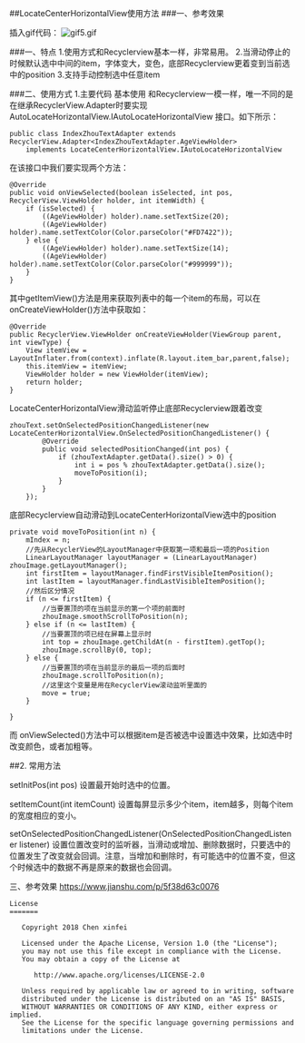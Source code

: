 ##LocateCenterHorizontalView使用方法
###一、参考效果


插入gif代码：
![gif5.gif](https://raw.githubusercontent.com/chenxinfei/LocateCenterHorizontalView/master/gif/gif5.gif)

###一、特点
  1.使用方式和Recyclerview基本一样，非常易用。
  2.当滑动停止的时候默认选中中间的item，字体变大，变色，底部Recyclerview更着变到当前选中的position
  3.支持手动控制选中任意item

###二、使用方式
  1.主要代码
  基本使用 和Recyclerview一模一样，唯一不同的是在继承RecyclerView.Adapter时要实现 AutoLocateHorizontalView.IAutoLocateHorizontalView 接口。如下所示：

    public class IndexZhouTextAdapter extends RecyclerView.Adapter<IndexZhouTextAdapter.AgeViewHolder>
        implements LocateCenterHorizontalView.IAutoLocateHorizontalView
在该接口中我们要实现两个方法：

    @Override
    public void onViewSelected(boolean isSelected, int pos, RecyclerView.ViewHolder holder, int itemWidth) {
        if (isSelected) {
            ((AgeViewHolder) holder).name.setTextSize(20);
            ((AgeViewHolder) holder).name.setTextColor(Color.parseColor("#FD7422"));
        } else {
            ((AgeViewHolder) holder).name.setTextSize(14);
            ((AgeViewHolder) holder).name.setTextColor(Color.parseColor("#999999"));
        }
    }
其中getItemView()方法是用来获取列表中的每一个item的布局，可以在onCreateViewHolder()方法中获取如：

    @Override
    public RecyclerView.ViewHolder onCreateViewHolder(ViewGroup parent, int viewType) {
        View itemView = LayoutInflater.from(context).inflate(R.layout.item_bar,parent,false);
        this.itemView = itemView;
        ViewHolder holder = new ViewHolder(itemView);
        return holder;
    }
LocateCenterHorizontalView滑动监听停止底部Recyclerview跟着改变

    zhouText.setOnSelectedPositionChangedListener(new LocateCenterHorizontalView.OnSelectedPositionChangedListener() {
            @Override
            public void selectedPositionChanged(int pos) {
                if (zhouTextAdapter.getData().size() > 0) {
                    int i = pos % zhouTextAdapter.getData().size();
                    moveToPosition(i);
                }
            }
        });
底部Recyclerview自动滑动到LocateCenterHorizontalView选中的position

    private void moveToPosition(int n) {
        mIndex = n;
        //先从RecyclerView的LayoutManager中获取第一项和最后一项的Position
        LinearLayoutManager layoutManager = (LinearLayoutManager) zhouImage.getLayoutManager();
        int firstItem = layoutManager.findFirstVisibleItemPosition();
        int lastItem = layoutManager.findLastVisibleItemPosition();
        //然后区分情况
        if (n <= firstItem) {
            //当要置顶的项在当前显示的第一个项的前面时
            zhouImage.smoothScrollToPosition(n);
        } else if (n <= lastItem) {
            //当要置顶的项已经在屏幕上显示时
            int top = zhouImage.getChildAt(n - firstItem).getTop();
            zhouImage.scrollBy(0, top);
        } else {
            //当要置顶的项在当前显示的最后一项的后面时
            zhouImage.scrollToPosition(n);
            //这里这个变量是用在RecyclerView滚动监听里面的
            move = true;
        }

    }
而 onViewSelected()方法中可以根据item是否被选中设置选中效果，比如选中时改变颜色，或者加粗等。

##2. 常用方法

setInitPos(int pos) 设置最开始时选中的位置。

setItemCount(int itemCount) 设置每屏显示多少个item，item越多，则每个item的宽度相应的变小。

setOnSelectedPositionChangedListener(OnSelectedPositionChangedListener listener) 设置位置改变时的监听器，当滑动或增加、删除数据时，只要选中的位置发生了改变就会回调。注意，当增加和删除时，有可能选中的位置不变，但这个时候选中的数据不再是原来的数据也会回调。


三、参考效果  https://www.jianshu.com/p/5f38d63c0076



 ```
License
=======

    Copyright 2018 Chen xinfei

    Licensed under the Apache License, Version 1.0 (the "License");
    you may not use this file except in compliance with the License.
    You may obtain a copy of the License at

       http://www.apache.org/licenses/LICENSE-2.0

    Unless required by applicable law or agreed to in writing, software
    distributed under the License is distributed on an "AS IS" BASIS,
    WITHOUT WARRANTIES OR CONDITIONS OF ANY KIND, either express or implied.
    See the License for the specific language governing permissions and
    limitations under the License.






